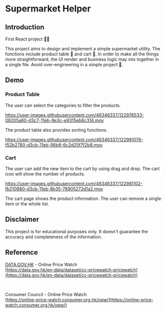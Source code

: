 # Supermarket Helper

## Introduction
First React project ✌🏻 

This project aims to design and implement a simple supermarket utility. The functions include product table 📝 and cart 🛒. In order to make all the things more straightforward, the UI render and business logic may mix together in a single file. Avoid over-engineering in a simple project 🔧.

## Demo
### Product Table
The user can select the categories to filter the products.

https://user-images.githubusercontent.com/46346337/122976533-09205a80-d3c7-11eb-9e3c-e9315eb6c314.mov

The product table also provides sorting functions.

https://user-images.githubusercontent.com/46346337/122981076-f52b2780-d3cb-11eb-96b8-6c2d25f7f2b8.mov

### Cart
The user can add the new item to the cart by using drag and drop. The cart icon will show the number of products.

https://user-images.githubusercontent.com/46346337/122981102-fb210880-d3cb-11eb-8b35-78905272d1a2.mov

The cart page shows the product information. The user can remove a single item or the whole list.

## Disclaimer
This project is for educational purposes only. It doesn't guarantee the accuracy and completeness of the information.

## Reference
[DATA.GOV.HK](https://data.gov.hk/en/) - Online Price Watch <br />
[https://data.gov.hk/en-data/dataset/cc-pricewatch-pricewatch](https://data.gov.hk/en-data/dataset/cc-pricewatch-pricewatch)

<br />

Consumer Council - Online Price Watch <br />
[https://online-price-watch.consumer.org.hk/opw/](https://online-price-watch.consumer.org.hk/opw/)

